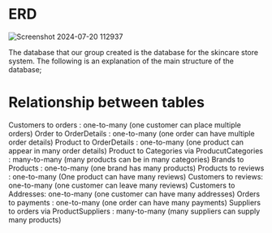 # ERD
![Screenshot 2024-07-20 112937](https://github.com/user-attachments/assets/6722c074-781f-4174-a5d6-e4f9a27a0991)

The database that our group created is the database for the skincare store system. The following is an explanation of the main structure of the database;
# Relationship between tables
Customers to orders : one-to-many (one customer can place multiple orders)
Order to OrderDetails : one-to-many (one order can have multiple order details)
Product to OrderDetails : one-to-many (one product can appear in many order details)
Product to Categories via ProducutCategories : many-to-many (many products can be in many categories)
Brands to Products : one-to-many (one brand has many products)
Products to reviews : one-to-many (One product can have many reviews)
Customers to reviews: one-to-many (one customer can leave many reviews)
Customers to Addresses: one-to-many (one customer can have many addresses)
Orders to payments : one-to-many (one order can have many payments)
Suppliers to orders via ProductSuppliers : many-to-many (many suppliers can supply many products)
